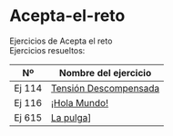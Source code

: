 # Acepta-el-reto
Ejercicios de Acepta el reto<br>
Ejercicios resueltos:

| Nº | Nombre del ejercicio |
|-------------|-------------|
| Ej 114 | [Tensión Descompensada](https://github.com/insonyy/Acepta-el-reto/blob/e0a68ab382c96be7acf848901e16361bf59d5f3b/ejercicios/Ej114.java) |
| Ej 116 | [¡Hola Mundo!](https://github.com/insonyy/Acepta-el-reto/blob/75267c96a4dc022ac30b1554daf84b181b91c7ad/ejercicios/Ej116.java) |
| Ej 615 | [La pulga](https://github.com/insonyy/Acepta-el-reto/blob/64b67fcf757de131e9a0667c9cb0a14c535d7b37/ejercicios/Ej615.java)]
